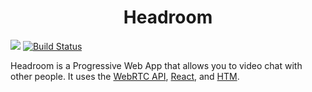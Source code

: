 <h1 align="center">
  Headroom
</h1>

![](https://david-dm.org/ChrisBrownie55/headroom.svg)
[![Build Status](https://travis-ci.com/ChrisBrownie55/headroom.svg?branch=master)](https://travis-ci.com/ChrisBrownie55/headroom)


Headroom is a Progressive Web App that allows you to video chat with other people. It uses the [WebRTC API](https://developer.mozilla.org/en-US/docs/Web/API/WebRTC_API), [React](https://reactjs.org/), and [HTM](https://github.com/developit/htm).
